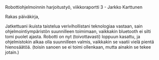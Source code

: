 Robottiohjelmoinnin harjoitustyö, viikkoraportti 3 - Jarkko Karttunen

Rakas päiväkirja,

Jatkettuani ikuista taistelua verivihollistani teknologiaa vastaan, sain ohjelmointiympäristön suunnilleen toimimaan, vaikkakin bluetooth ei silti tomi puolet ajasta. Robotti on nyt (toivottavasti) loppuun kasattu, ja ohjelmistokin alkaa olla suunnilleen valmis, vaikkakin se vaatii vielä pientä hienosäätöä. (toisin sanoen se ei toimi ollenkaan, mutta ainakin se tekee jotain.)
